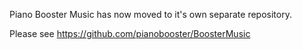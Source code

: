 Piano Booster Music has now moved to it's own separate repository.

Please see https://github.com/pianobooster/BoosterMusic

